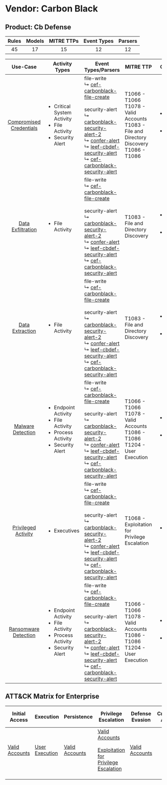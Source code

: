 Vendor: Carbon Black
====================
Product: Cb Defense
-------------------
| Rules | Models | MITRE TTPs | Event Types | Parsers |
|:-----:|:------:|:----------:|:-----------:|:-------:|
|  45   |   17   |     15     |     12      |   12    |

|                                 Use-Case                                  | Activity Types                                                                                            | Event Types/Parsers                                                                                                                                                                                                                                                                                                                                                                                                                                                                           | MITRE TTP                                                                                            | Content                                              |
|:-------------------------------------------------------------------------:| --------------------------------------------------------------------------------------------------------- | --------------------------------------------------------------------------------------------------------------------------------------------------------------------------------------------------------------------------------------------------------------------------------------------------------------------------------------------------------------------------------------------------------------------------------------------------------------------------------------------- | ---------------------------------------------------------------------------------------------------- | ---------------------------------------------------- |
| [Compromised Credentials](../UseCases/usecase_compromised_credentials.md) | <ul><li>Critical System Activity</li><li>File Activity</li><li>Security Alert</li></ul>                   |  file-write<br> ↳ [cef-carbonblack-file-create](../Parsers/parserContent_cef-carbonblack-file-create.md)<br><br> security-alert<br> ↳ [carbonblack-security-alert-2](../Parsers/parserContent_carbonblack-security-alert-2.md)<br> ↳ [confer-alert](../Parsers/parserContent_confer-alert.md)<br> ↳ [leef-cbdef-security-alert](../Parsers/parserContent_leef-cbdef-security-alert.md)<br> ↳ [cef-carbonblack-security-alert](../Parsers/parserContent_cef-carbonblack-security-alert.md)<br> | T1066 - T1066<br>T1078 - Valid Accounts<br>T1083 - File and Directory Discovery<br>T1086 - T1086<br> | <ul><li>19 Rules</li></ul><ul><li>6 Models</li></ul> |
|       [Data Exfiltration](../UseCases/usecase_data_exfiltration.md)       | <ul><li>File Activity</li></ul>                                                                           |  file-write<br> ↳ [cef-carbonblack-file-create](../Parsers/parserContent_cef-carbonblack-file-create.md)<br><br> security-alert<br> ↳ [carbonblack-security-alert-2](../Parsers/parserContent_carbonblack-security-alert-2.md)<br> ↳ [confer-alert](../Parsers/parserContent_confer-alert.md)<br> ↳ [leef-cbdef-security-alert](../Parsers/parserContent_leef-cbdef-security-alert.md)<br> ↳ [cef-carbonblack-security-alert](../Parsers/parserContent_cef-carbonblack-security-alert.md)<br> | T1083 - File and Directory Discovery<br>                                                             | <ul><li>2 Rules</li></ul><ul><li>2 Models</li></ul>  |
|         [Data Extraction](../UseCases/usecase_data_extraction.md)         | <ul><li>File Activity</li></ul>                                                                           |  file-write<br> ↳ [cef-carbonblack-file-create](../Parsers/parserContent_cef-carbonblack-file-create.md)<br><br> security-alert<br> ↳ [carbonblack-security-alert-2](../Parsers/parserContent_carbonblack-security-alert-2.md)<br> ↳ [confer-alert](../Parsers/parserContent_confer-alert.md)<br> ↳ [leef-cbdef-security-alert](../Parsers/parserContent_leef-cbdef-security-alert.md)<br> ↳ [cef-carbonblack-security-alert](../Parsers/parserContent_cef-carbonblack-security-alert.md)<br> | T1083 - File and Directory Discovery<br>                                                             | <ul><li>1 Rules</li></ul><ul><li>1 Models</li></ul>  |
|       [Malware Detection](../UseCases/usecase_malware_detection.md)       | <ul><li>Endpoint Activity</li><li>File Activity</li><li>Process Activity</li><li>Security Alert</li></ul> |  file-write<br> ↳ [cef-carbonblack-file-create](../Parsers/parserContent_cef-carbonblack-file-create.md)<br><br> security-alert<br> ↳ [carbonblack-security-alert-2](../Parsers/parserContent_carbonblack-security-alert-2.md)<br> ↳ [confer-alert](../Parsers/parserContent_confer-alert.md)<br> ↳ [leef-cbdef-security-alert](../Parsers/parserContent_leef-cbdef-security-alert.md)<br> ↳ [cef-carbonblack-security-alert](../Parsers/parserContent_cef-carbonblack-security-alert.md)<br> | T1066 - T1066<br>T1078 - Valid Accounts<br>T1086 - T1086<br>T1204 - User Execution<br>               | <ul><li>11 Rules</li></ul><ul><li>4 Models</li></ul> |
|     [Privileged Activity](../UseCases/usecase_privileged_activity.md)     | <ul><li>Executives</li></ul>                                                                              |  file-write<br> ↳ [cef-carbonblack-file-create](../Parsers/parserContent_cef-carbonblack-file-create.md)<br><br> security-alert<br> ↳ [carbonblack-security-alert-2](../Parsers/parserContent_carbonblack-security-alert-2.md)<br> ↳ [confer-alert](../Parsers/parserContent_confer-alert.md)<br> ↳ [leef-cbdef-security-alert](../Parsers/parserContent_leef-cbdef-security-alert.md)<br> ↳ [cef-carbonblack-security-alert](../Parsers/parserContent_cef-carbonblack-security-alert.md)<br> | T1068 - Exploitation for Privilege Escalation<br>                                                    | <ul><li>1 Rules</li></ul>                            |
|    [Ransomware Detection](../UseCases/usecase_ransomware_detection.md)    | <ul><li>Endpoint Activity</li><li>File Activity</li><li>Process Activity</li><li>Security Alert</li></ul> |  file-write<br> ↳ [cef-carbonblack-file-create](../Parsers/parserContent_cef-carbonblack-file-create.md)<br><br> security-alert<br> ↳ [carbonblack-security-alert-2](../Parsers/parserContent_carbonblack-security-alert-2.md)<br> ↳ [confer-alert](../Parsers/parserContent_confer-alert.md)<br> ↳ [leef-cbdef-security-alert](../Parsers/parserContent_leef-cbdef-security-alert.md)<br> ↳ [cef-carbonblack-security-alert](../Parsers/parserContent_cef-carbonblack-security-alert.md)<br> | T1066 - T1066<br>T1078 - Valid Accounts<br>T1086 - T1086<br>T1204 - User Execution<br>               | <ul><li>11 Rules</li></ul><ul><li>4 Models</li></ul> |

ATT&CK Matrix for Enterprise
----------------------------
| Initial Access                                                      | Execution                                                           | Persistence                                                         | Privilege Escalation                                                                                                                                          | Defense Evasion                                                     | Credential Access | Discovery                                                                         | Lateral Movement | Collection | Command and Control | Exfiltration | Impact |
| ------------------------------------------------------------------- | ------------------------------------------------------------------- | ------------------------------------------------------------------- | ------------------------------------------------------------------------------------------------------------------------------------------------------------- | ------------------------------------------------------------------- | ----------------- | --------------------------------------------------------------------------------- | ---------------- | ---------- | ------------------- | ------------ | ------ |
| [Valid Accounts](https://attack.mitre.org/techniques/T1078)<br><br> | [User Execution](https://attack.mitre.org/techniques/T1204)<br><br> | [Valid Accounts](https://attack.mitre.org/techniques/T1078)<br><br> | [Valid Accounts](https://attack.mitre.org/techniques/T1078)<br><br>[Exploitation for Privilege Escalation](https://attack.mitre.org/techniques/T1068)<br><br> | [Valid Accounts](https://attack.mitre.org/techniques/T1078)<br><br> |                   | [File and Directory Discovery](https://attack.mitre.org/techniques/T1083)<br><br> |                  |            |                     |              |        |